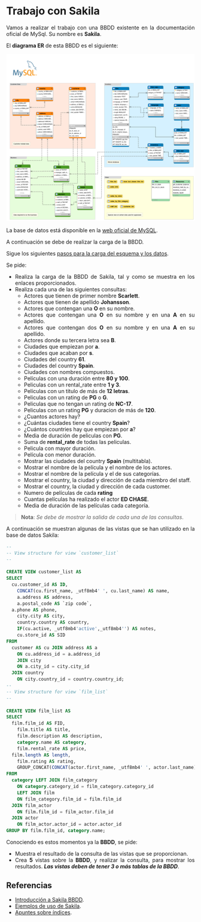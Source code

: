 <div align="justify">

# Trabajo con Sakila

Vamos a realizar el trabajo con una BBDD existente en la documentación  oficial de MySql. Su nombre es __Sakila__.

El __diagrama ER__ de esta BBDD es el siguiente:

<div align="center">
<img width="700" src="../../img/sakila-er.png"/>
</div>


La base de datos está disponible en la [web oficial de MySQL](https://dev.mysql.com/doc/index-other.html).

A continuación se debe de realizar la carga de la BBDD. 

Sigue los siguientes [pasos para la carga del esquema y los datos](https://dev.mysql.com/doc/sakila/en/sakila-installation.html).


Se pide:
- Realiza la carga de la BBDD de Sakila, tal y como se muestra en los enlaces proporcionados.
- Realiza cada una de las siguientes consultas:
    - Actores que tienen de primer nombre __Scarlett__.
    - Actores que tienen de apellido __Johansson__.
    - Actores que contengan una __O__ en su nombre.
    - Actores que contengan una __O__ en su nombre y en una __A__ en su apellido.
    - Actores que contengan dos __O__ en su nombre y en una __A__ en su apellido.
    - Actores donde su tercera letra sea __B__.
    - Ciudades que empiezan por __a__.
    - Ciudades que acaban por __s__.
    - Ciudades del country __61__.
    - Ciudades del country __Spain__.
    - Ciudades con nombres compuestos.
    - Películas con una duración entre __80 y 100__.
    - Peliculas con un rental_rate entre __1 y 3__.
    -  Películas con un titulo de más de __12 letras__.
    - Peliculas con un rating de __PG__ o __G__.
    - Peliculas que no tengan un rating de __NC-17__.
    - Peliculas con un rating __PG__ y duracion de más de __120__.
    - ¿Cuantos actores hay?
    - ¿Cuántas ciudades tiene el country __Spain__?
    - ¿Cuántos countries hay que empiezan por __a__?
    - Media de duración de peliculas con __PG__.
    - Suma de __rental_rate__ de todas las peliculas.
    - Pelicula con mayor duración.
    - Película con menor duración.
    - Mostrar las ciudades del country __Spain__ (multitabla).
    - Mostrar el nombre de la película y el nombre de los actores.
    - Mostrar el nombre de la película y el de sus categorías.
    - Mostrar el country, la ciudad y dirección de cada miembro del staff.
    - Mostrar el country, la ciudad y dirección de cada customer.
    - Numero de películas de cada __rating__
    - Cuantas películas ha realizado el actor __ED CHASE__.
    - Media de duración de las películas cada categoría.

>__Nota__: _Se debe de mostrar la salida de cada una de las consultas_.

A continuación se muestran algunas de las vistas que se han utilizado en la base de datos Sakila:

```sql
--
-- View structure for view `customer_list`
--

CREATE VIEW customer_list AS
SELECT 
  cu.customer_id AS ID, 
    CONCAT(cu.first_name, _utf8mb4' ', cu.last_name) AS name, 
    a.address AS address, 
    a.postal_code AS `zip code`,
  a.phone AS phone, 
    city.city AS city, 
    country.country AS country, 
    IF(cu.active, _utf8mb4'active',_utf8mb4'') AS notes, 
    cu.store_id AS SID
FROM 
  customer AS cu JOIN address AS a 
    ON cu.address_id = a.address_id 
    JOIN city 
    ON a.city_id = city.city_id
  JOIN country 
    ON city.country_id = country.country_id;
--
-- View structure for view `film_list`
--

CREATE VIEW film_list AS
SELECT 
  film.film_id AS FID, 
    film.title AS title, 
    film.description AS description, 
    category.name AS category, 
    film.rental_rate AS price,
  film.length AS length, 
    film.rating AS rating, 
    GROUP_CONCAT(CONCAT(actor.first_name, _utf8mb4' ', actor.last_name) SEPARATOR ', ') AS actors
FROM 
  category LEFT JOIN film_category 
    ON category.category_id = film_category.category_id 
    LEFT JOIN film 
    ON film_category.film_id = film.film_id
  JOIN film_actor 
    ON film.film_id = film_actor.film_id
  JOIN actor 
    ON film_actor.actor_id = actor.actor_id
GROUP BY film.film_id, category.name;
```

Conociendo es estos momentos ya la __BBDD__, se pide:
- Muestra el resultado de la consulta de las vistas que se proporcionan.
- Crea __5__ vistas sobre la __BBDD__, y realizar la consulta, para mostrar los resultados. ___Las vistas deben de tener 3 o más tablas de la BBDD___.

## Referencias

- [Introducción a Sakila BBDD](https://dev.mysql.com/doc/sakila/en/sakila-introduction.html).
- [Ejemplos de uso de Sakila](https://dev.mysql.com/doc/sakila/en/sakila-usage.html).
- [Apuntes sobre índices](../../Indices.md).

</div>